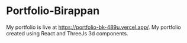 # Portfolio-Birappan
My portfolio is live at https://portfolio-bk-489u.vercel.app/.
My portfolio created using React and ThreeJs 3d components.
